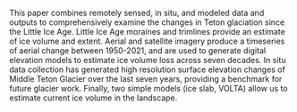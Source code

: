 This paper combines remotely sensed, in situ, and modeled data and outputs to comprehensively examine the changes in Teton glaciation since the Little Ice Age. Little Ice Age moraines and trimlines provide an estimate of ice volume and extent. Aerial and satellite imagery produce a timeseries of aerial change between 1950-2021, and are used to generate digital elevation models to estimate ice volume loss across seven decades. In situ data collection has generated high resolution surface elevation changes of Middle Teton Glacier over the last seven years, providing a benchmark for future glacier work. Finally, two simple models (ice slab, VOLTA) allow us to estimate current ice volume in the landscape. 